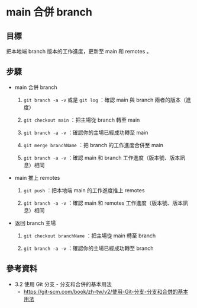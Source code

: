 # main 合併 branch


## 目標

把本地端 branch 版本的工作進度，更新至 main 和 remotes 。


## 步驟

* main 合併 branch

    1.  `git branch -a -v` 或是 `git log` ：確認 main 與 branch 兩者的版本（進度）

    1.  `git checkout main` ：把主場從 branch 轉至 main  

    1.  `git branch -a -v` ：確認你的主場已經成功轉至 main

    1.  `git merge branchName` ：把 branch 的工作進度合併至 main

    1.  `git branch -a -v` ：確認 main 和 branch 工作進度（版本號、版本訊息）相同

* main 推上 remotes

    1.  `git push` ：把本地端 main 的工作進度推上 remotes

    1.  `git branch -a -v` ：確認 main 和 remotes 工作進度（版本號、版本訊息）相同

* 返回 branch 主場

    1. `git checkout branchName` ：把主場從 main 轉至 branch

    1.  `git branch -a -v` ：確認你的主場已經成功轉至 branch


## 參考資料

* 3.2 使用 Git 分支 - 分支和合併的基本用法
  * https://git-scm.com/book/zh-tw/v2/使用-Git-分支-分支和合併的基本用法